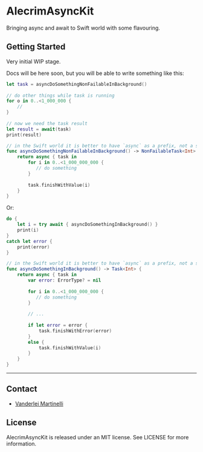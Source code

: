# AlecrimAsyncKit
Bringing async and await to Swift world with some flavouring.

## Getting Started

Very initial WIP stage.

Docs will be here soon, but you will be able to write something like this:

```swift
let task = asyncDoSomethingNonFailableInBackground()
    
// do other things while task is running
for o in 0..<1_000_000 {
    //
}
    
// now we need the task result
let result = await(task)
print(result)

// in the Swift world it is better to have `async` as a prefix, not a suffix
func asyncDoSomethingNonFailableInBackground() -> NonFailableTask<Int> {
    return async { task in
        for i in 0..<1_000_000_000 {
           // do something
        }
        
        task.finishWithValue(i)
    }
}

```

Or:

```swift
do {
    let i = try await { asyncDoSomethingInBackground() }
    print(i)
}
catch let error {
    print(error)
}

// in the Swift world it is better to have `async` as a prefix, not a suffix
func asyncDoSomethingInBackground() -> Task<Int> {
    return async { task in
        var error: ErrorType? = nil
    
        for i in 0..<1_000_000_000 {
           // do something
        }
        
        // ...
        
        if let error = error {
            task.finishWithError(error)
        }
        else {
            task.finishWithValue(i)
        }
    }
}

```

---

## Contact

- [Vanderlei Martinelli](https://github.com/vmartinelli)

## License

AlecrimAsyncKit is released under an MIT license. See LICENSE for more information.
